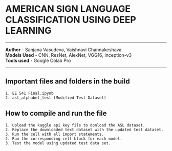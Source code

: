 # AMERICAN SIGN LANGUAGE CLASSIFICATION USING DEEP LEARNING
****************************************************************************************************************   
**Author**            - Sanjana Vasudeva, Vaishnavi Channakeshava  
**Models Used**       - CNN, ResNet, AlexNet, VGG16, Inception-v3   
**Tools used**        - Google Colab Pro  
****************************************************************************************************************

## Important files and folders in the build   
    1. EE 541 Final.ipynb
    2. asl_alphabet_test (Modified Test Dataset)

## How to compile and run the file    
    1. Upload the kaggle api key file to donload the ASL dataset.
    2. Replace the downloaded text dataset with the updated test dataset.
    3. Run the cell with all import statements.
    2. Run the corresponding cell block for each model.
    3. Test the model using updated test data set.
    

